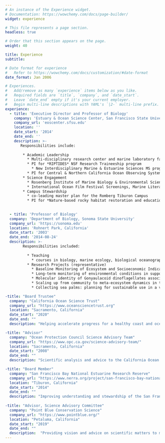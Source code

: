 ```yaml
---
# An instance of the Experience widget.
# Documentation: https://wowchemy.com/docs/page-builder/
widget: experience

# This file represents a page section.
headless: true

# Order that this section appears on the page.
weight: 40

title: Experience
subtitle:

# Date format for experience
#   Refer to https://wowchemy.com/docs/customization/#date-format
date_format: Jan 2006

# Experiences.
#   Add/remove as many `experience` items below as you like.
#   Required fields are `title`, `company`, and `date_start`.
#   Leave `date_end` empty if it's your current employer.
#   Begin multi-line descriptions with YAML's `|2-` multi-line prefix.
experience:
  - title: 'Executive Director and Professor of Biology'
    company: 'Estuary & Ocean Science Center, San Francisco State University'
    company_url: 'eoscenter.sfsu.edu'
    location: ''
    date_start: '2014'
    date_end: ''
    description: >-
       Responsibilities include:
        
        * Academic Leadership
          * Multi-disciplinary research center and marine laboratory facilities
          * PI for *RIPTIDES* NSF Research Traineeship program
            * New Interdisciplinary Marine & Estuarine Sciences MS program
          * PI for Central & Northern California Ocean Observing System: SF Bay coastal stations
        * Science Engagement
          * Rosenberg Institute of Marine Biology & Environmental Sciences
          * International Ocean Film Festival Screenings, Marine LiteraSea Book Club, Bay Shore Studies, Meet the Scientist
        * Campus Stewardship
          * co-leading master plan for the Romberg Tiburon Campus
          * PI for *Nature-based rocky habitat restoration and education* Coastal Conservancy grant
          
        
  - title: 'Professor of Biology'
  company: 'Department of Biology, Sonoma State University'
  company_url: 'https://sonoma.edu'
  location: 'Rohnert Park, California'
  date_start: '2003'
  date_end: '2014-08-24'
  description: >-
        Responsibilities included:
          
          * Teaching
            * courses in biology, marine ecology, biological oceanography, invertebrate biology, marine botany, and advanced data analysis
          * Research Projects (representative)
            * Baseline Monitoring of Ecosystem and Socioeconomic Indicators for MPAs along the North Central Coast of California: Sandy Beaches
            * Long-term monitoring of environmental conditions in support of protected marine area management in central and northern California
            * Molecular identity of Gonyaulacoid dinoflagellates associated with mortalities of abalone, urchins and other marine invertebrates in California 
            * Scaling up from community to meta-ecosystem dynamics in the rocky intertidal  
            * Collecting sea palms: planning for sustainable use in a variable environment

-title: "Board Trustee"
  company: "California Ocean Science Trust"
  company_url: "https://www.oceansciencetrust.org"
  location: "Sacramento, California"
  date_start: "2020"
  date_end: ""
  description: "Helping accelerate progress for a healthy coast and ocean"

-title: "Advisor"
  company: "Ocean Protection Council Science Advisory Team"
  company_url: "https://www.opc.ca.gov/science-advisory-team/"
  location: "Sacramento, California"
  date_start: "2008"
  date_end: ""
  description: "Scientific analysis and advice to the California Ocean Protection Council" 

-title: "Board Member"
  company: "San Francisco Bay National Estuarine Research Reserve"
  company_url: "https://www.nerra.org/project/san-francisco-bay-national-estuarine-research-reserve/"
  location: "Tiburon, California"
  date_start: "2014"
  date_end: ""
  description: "Improving understanding and stewardship of the San Francisco Estuary"
  
-title: "Advisor, Science Advisory Committee"
  company: "Point Blue Conservation Science"
  company_url: "https://www.pointblue.org/"
  location: "Petaluma, California"
  date_start: "2019"
  date_end: ""
  description:  "Providing vision and advice on scientific matters to maximize the quality of science conducted by Point Blue and to help achieve collaborative strategic priorities"
---
```

